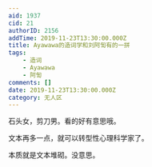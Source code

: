 ```yaml
---
aid: 1937
cid: 21
authorID: 2156
addTime: 2019-11-23T13:30:00.000Z
title: Ayawawa的造词学和刘阿訇有的一拼
tags:
    - 造词
    - Ayawawa
    - 阿訇
comments: []
date: 2019-11-23T13:30:00.000Z
category: 无人区
---
```


石头女，剪刀男。看的好有意思哦。

文本再多一点，就可以转型性心理科学家了。

本质就是文本堆砌。没意思。
